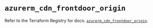 # `azurerm_cdn_frontdoor_origin`

Refer to the Terraform Registry for docs: [`azurerm_cdn_frontdoor_origin`](https://registry.terraform.io/providers/hashicorp/azurerm/4.11.0/docs/resources/cdn_frontdoor_origin).
